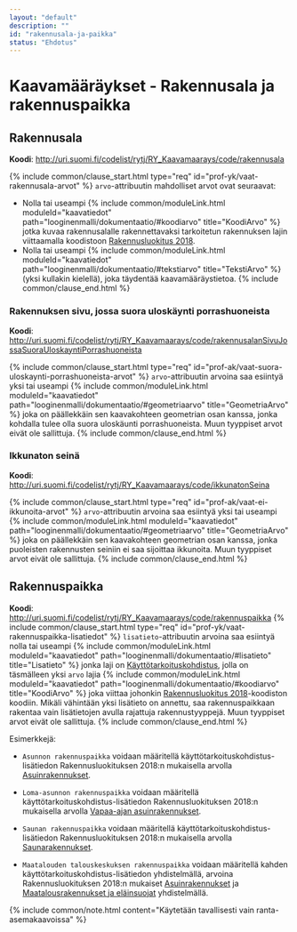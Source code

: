 ```yaml
---
layout: "default"
description: ""
id: "rakennusala-ja-paikka"
status: "Ehdotus"
---
```

# Kaavamääräykset - Rakennusala ja rakennuspaikka

## Rakennusala
**Koodi**: <http://uri.suomi.fi/codelist/rytj/RY_Kaavamaarays/code/rakennusala>

{% include common/clause_start.html type="req" id="prof-yk/vaat-rakennusala-arvot" %}
```arvo```-attribuutin mahdolliset arvot ovat seuraavat:
* Nolla tai useampi {% include common/moduleLink.html moduleId="kaavatiedot" path="looginenmalli/dokumentaatio/#koodiarvo" title="KoodiArvo" %} jotka kuvaa rakennusalalle rakennettavaksi tarkoitetun rakennuksen lajin viittaamalla koodistoon [Rakennusluokitus 2018](http://uri.suomi.fi/codelist/jhs/rakennus_1_20180712).
* Nolla tai useampi {% include common/moduleLink.html moduleId="kaavatiedot" path="looginenmalli/dokumentaatio/#tekstiarvo" title="TekstiArvo" %} (yksi kullakin kielellä), joka täydentää kaavamääräystietoa.
{% include common/clause_end.html %}

### Rakennuksen sivu, jossa suora uloskäynti porrashuoneista
**Koodi**: <http://uri.suomi.fi/codelist/rytj/RY_Kaavamaarays/code/rakennusalanSivuJossaSuoraUloskayntiPorrashuoneista>

{% include common/clause_start.html type="req" id="prof-ak/vaat-suora-uloskaynti-porrashuoneista-arvot" %}
```arvo```-attribuutin arvoina saa esiintyä yksi tai useampi {% include common/moduleLink.html moduleId="kaavatiedot" path="looginenmalli/dokumentaatio/#geometriaarvo" title="GeometriaArvo" %} joka on päällekkäin sen kaavakohteen geometrian osan kanssa, jonka kohdalla tulee olla suora uloskäunti porrashuoneista. Muun tyyppiset arvot eivät ole sallittuja.
{% include common/clause_end.html %}

### Ikkunaton seinä
**Koodi**: <http://uri.suomi.fi/codelist/rytj/RY_Kaavamaarays/code/ikkunatonSeina>

{% include common/clause_start.html type="req" id="prof-ak/vaat-ei-ikkunoita-arvot" %}
```arvo```-attribuutin arvoina saa esiintyä yksi tai useampi {% include common/moduleLink.html moduleId="kaavatiedot" path="looginenmalli/dokumentaatio/#geometriaarvo" title="GeometriaArvo" %} joka on päällekkäin sen kaavakohteen geometrian osan kanssa, jonka puoleisten rakennusten seiniin ei saa sijoittaa ikkunoita. Muun tyyppiset arvot eivät ole sallittuja.
{% include common/clause_end.html %}

## Rakennuspaikka
**Koodi**: <http://uri.suomi.fi/codelist/rytj/RY_Kaavamaarays/code/rakennuspaikka>
{% include common/clause_start.html type="req" id="prof-yk/vaat-rakennuspaikka-lisatiedot" %}
```lisatieto```-attribuutin arvoina saa esiintyä nolla tai useampi {% include common/moduleLink.html moduleId="kaavatiedot" path="looginenmalli/dokumentaatio/#lisatieto" title="Lisatieto" %} jonka laji on [Käyttötarkoituskohdistus](http://uri.suomi.fi/codelist/rytj/RY_Kaavamaarayksen_Lisatieto/code/kayttotarkoituskohdistus), jolla on täsmälleen yksi ```arvo``` lajia {% include common/moduleLink.html moduleId="kaavatiedot" path="looginenmalli/dokumentaatio/#koodiarvo" title="KoodiArvo" %} joka viittaa johonkin [Rakennusluokitus 2018](http://uri.suomi.fi/codelist/jhs/rakennus_1_20180712)-koodiston koodiin. Mikäli vähintään yksi lisätieto on annettu, saa rakennuspaikkaan rakentaa vain lisätietojen avulla rajattuja rakennustyyppejä. Muun tyyppiset arvot eivät ole sallittuja.
{% include common/clause_end.html %}

Esimerkkejä:<br>
* ```Asunnon rakennuspaikka``` voidaan määritellä käyttötarkoituskohdistus-lisätiedon Rakennusluokituksen 2018:n mukaisella arvolla [Asuinrakennukset](http://uri.suomi.fi/codelist/jhs/rakennus_1_20180712/code/01).

* ```Loma-asunnon rakennuspaikka``` voidaan määritellä käyttötarkoituskohdistus-lisätiedon Rakennusluokituksen 2018:n mukaisella arvolla [Vapaa-ajan asuinrakennukset](http://uri.suomi.fi/codelist/jhs/rakennus_1_20180712/code/02).

* ```Saunan rakennuspaikka``` voidaan määritellä käyttötarkoituskohdistus-lisätiedon Rakennusluokituksen 2018:n mukaisella arvolla [Saunarakennukset](http://uri.suomi.fi/codelist/jhs/rakennus_1_20180712/code/1910).

* ```Maatalouden talouskeskuksen rakennuspaikka``` voidaan määritellä kahden käyttötarkoituskohdistus-lisätiedon yhdistelmällä, arvoina Rakennusluokituksen 2018:n mukaiset [Asuinrakennukset](http://uri.suomi.fi/codelist/jhs/rakennus_1_20180712/code/01) ja [Maatalousrakennukset ja eläinsuojat](http://uri.suomi.fi/codelist/jhs/rakennus_1_20180712/code/14) yhdistelmällä.

{% include common/note.html content="Käytetään tavallisesti vain ranta-asemakaavoissa" %}
